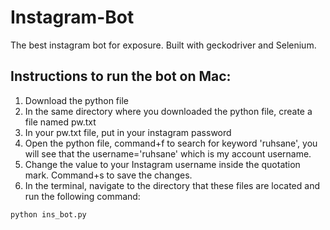 # Instagram-Bot
The best instagram bot for exposure. Built with geckodriver and Selenium.

## Instructions to run the bot on Mac:
1. Download the python file
2. In the same directory where you downloaded the python file, create a file named pw.txt
3. In your pw.txt file, put in your instagram password
4. Open the python file, command+f to search for keyword 'ruhsane', you will see that the username='ruhsane' which is my account username.
5. Change the value to your Instagram username inside the quotation mark. Command+s to save the changes.
4. In the terminal, navigate to the directory that these files are located and run the following command: 
```
python ins_bot.py
```

